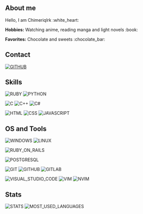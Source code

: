 ## About me
<p>Hello, I am Chimeriqlrk :white_heart:</p>
<p><b>Hobbies:</b> Watching anime, reading manga and light novels :book:</p>
<p><b>Favorites:</b> Chocolate and sweets :chocolate_bar:</p>

## Contact
[![GITHUB](https://img.shields.io/badge/github-black?labelColor=black&logo=github&style=for-the-badge&logoColor=white)](https://github.com/lqrk)

## Skills
![RUBY](https://img.shields.io/badge/ruby-red?labelColor=red&logo=Ruby&style=for-the-badge&logoColor=white)
![PYTHON](https://img.shields.io/badge/python-blue?labelColor=blue&logo=Python&style=for-the-badge&logoColor=white)

![C](https://img.shields.io/badge/c-blue?labelColor=blue&logo=C&style=for-the-badge&logoColor=white)
![C++](https://img.shields.io/badge/c%2B%2B-green?labelColor=greenF&logo=C%2B%2B&style=for-the-badge&logoColor=white)
![C#](https://img.shields.io/badge/c%20sharp-blue?labelColor=blue&logo=C-Sharp&style=for-the-badge&logoColor=white)

![HTML](https://img.shields.io/badge/html-red?labelColor=red&logo=html5&style=for-the-badge&logoColor=white)
![CSS](https://img.shields.io/badge/css-dodgerblue?labelColor=dodgerblue&logo=css3&style=for-the-badge&logoColor=white)
![JAVASCRIPT](https://img.shields.io/badge/javascript-yellow?labelColor=yellow&logo=javascript&style=for-the-badge&logoColor=white)

## OS and Tools
![WINDOWS](https://img.shields.io/badge/windows-blue?labelColor=blue&logo=windows&style=for-the-badge&logoColor=white)
![LINUX](https://img.shields.io/badge/linux-orange?labelColor=orange&logo=linux&style=for-the-badge&logoColor=white)

![RUBY_ON_RAILS](https://img.shields.io/badge/ruby%20on%20rails-red?labelColor=red&logo=ruby-on-rails&style=for-the-badge&logoColor=white)

![POSTGRESQL](https://img.shields.io/badge/postgresql-blue?labelColor=blue&logo=postgresql&style=for-the-badge&logoColor=white)

![GIT](https://img.shields.io/badge/git-orange?labelColor=orange&logo=git&style=for-the-badge&logoColor=white)
![GITHUB](https://img.shields.io/badge/github-black?labelColor=black&logo=github&style=for-the-badge&logoColor=white)
![GITLAB](https://img.shields.io/badge/gitlab-darkorange?labelColor=darkorange&logo=gitlab&style=for-the-badge&logoColor=white)

![VISUAL_STUDIO_CODE](https://img.shields.io/badge/visual%20studio%20code-blue?labelColor=blue&logo=visual-studio-code&style=for-the-badge&logoColor=white)
![VIM](https://img.shields.io/badge/vim-green?labelColor=green&logo=vim&style=for-the-badge&logoColor=white)
![NVIM](https://img.shields.io/badge/neovim-darkgreen?labelColor=darkgreen&logo=neovim&style=for-the-badge&logoColor=white)

## Stats
![STATS](https://github-readme-stats.vercel.app/api?username=duykhanhrk&show_icons=true&count_private=true&theme=dark)
![MOST_USED_LANGUAGES](https://github-readme-stats.vercel.app/api/top-langs/?username=duykhanhrk&layout=compact&theme=dark)
